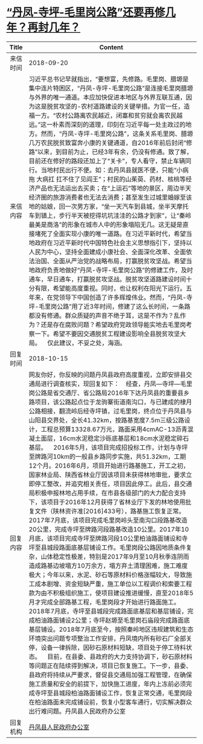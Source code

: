 # <a href="http://www.shangluo.gov.cn/zmhd/ldxxxx.jsp?urltype=leadermail.LeaderMailContentUrl&wbtreeid=1112&leadermailid=4924">“丹凤-寺坪-毛里岗公路”还要再修几年？再封几年？</a>
| Title |                                                                                                                                                                                                                                                                                                                                                                                                                                                                                                                                                  Content                                                                                                                                                                                                                                                                                                                                                                                                                                                                                                                                                  |
|:-----:|-----------------------------------------------------------------------------------------------------------------------------------------------------------------------------------------------------------------------------------------------------------------------------------------------------------------------------------------------------------------------------------------------------------------------------------------------------------------------------------------------------------------------------------------------------------------------------------------------------------------------------------------------------------------------------------------------------------------------------------------------------------------------------------------------------------------------------------------------------------------------------------------------------------------------------------------------------------------------------------------------------------------------------------------------------------------------------------------------------------|
| 来信时间  | 2018-09-20                                                                                                                                                                                                                                                                                                                                                                                                                                                                                                                                                                                                                                                                                                                                                                                                                                                                                                                                                                                                                                                                                                |
| 来信内容  | 习近平总书记早就指出，“要想富，先修路。毛里岗、腊塬是集中连片特困区，“丹凤-寺坪-毛里岗公路”是连接毛里岗腊塬与外界的唯一通道。本应加快促进本地区与外界互联互通，因为这是脱贫攻坚的-农村道路建设的关键举措。为官一任，造福一方。“农村公路离农民越近，闭塞和贫穷就会离农民越远。”这一朴素而深刻的道理，印刻在习近平每一处主政过的地方。然而，“丹凤-寺坪-毛里岗公路”，这条关系毛里岗、腊塬几万农民脱贫致富奔小康的关键通道，自2016年前后封闭“修路”以来，到目前为止，已经3年有余，仍没有修通。致了解，目前还在修好的路段还加上了“关卡”，专人看守，禁止车辆同行。当地村民出行不便。如：去丹凤县就医不便，只能“小病拖 大病扛 扛不住了见阎王”；村民的山茱萸、药材、核桃等经济产品也无法运出去买卖；在“上运石”等地的景区，周边半天经济圈的旅游消费者也无法去消费；甚至发生过城里婚嫁至该地的姑娘，回一次男方家，“坐一天汽车到县城，坐半天摩托车到镇上，步行半天被挖得坑坑洼洼的公路才到家”，让“秦岭最美是商洛”的形象在城市人中的形象塌陷无几。这无疑是直接堵死了全面实现小康的唯一道路。在习近平新时代，希望当地政府在习近平新时代中国特色社会主义思想指引下，坚持以人民为中心，坚持全面建成小康社会、全面深化改革、全面依法治国、全面从严治党的战略布局，打赢脱贫攻坚战。希望当地政府负责地做好“丹凤-寺坪-毛里岗公路”的修建工作，及时通车，早日通车，打赢脱贫攻坚战。脱贫攻坚道路建设时间十分有限，希望能高度重视。同时，也让权利在阳光下运行。五年来，在党领导下中国创造了许多辉煌伟业。然而，“丹凤-寺坪-毛里岗公路”用了近3年时间，修建了这么长时间，一条路都没有修通。群众质疑的声音不绝于耳，这是不作为？乱作为？还是存在腐败问题？希望政府党政领导能实地去毛里岗考察一下。希望不要因交通脱贫工程建设影响全县脱贫攻坚大局。    仅此建议，不妥之处，海涵。                                                                                                                                                                                                                                                          |
| 回复时间  | 2018-10-15                                                                                                                                                                                                                                                                                                                                                                                                                                                                                                                                                                                                                                                                                                                                                                                                                                                                                                                                                                                                                                                                                                |
| 回复内容  | 网友你好，你反映的问题丹凤县政府高度重视，立即安排县交通局进行调查核实，现回复如下：    经查，丹凤—寺坪—毛里岗公路是省交通厅、省公路局2016年下达丹凤县的重要县乡路项目，该公路起点位于龙驹寨街道南沟口，与已建成的棣月公路相接，翻流岭后经寺坪镇，过毛里岗，终点位于丹凤县与山阳县交界处，全长41.32km，按路基宽度7.5m三级公路设计，工程总预算13328.67万元，路面采用4cmAC-13沥青混凝土面层，16cm水泥稳定沙砾底基层和18cm水泥稳定碎石基层。    2016年5月，该项目完成招投标工作，计划与寺坪至牌路河10km的一般县乡路同步实施，共51.32km，工期12个月。2016年6月，项目开始进行路基施工，开工之初，国家林业局、陕西省林业厅因该项目未获得林地审批，要求立即停工整改，并追究相关责任，项目因此停工。此后，县交通局积极申报林地占用手续，在市县各级部门的大力配合支持下，该项目于2016年12月获得了省林业厅下发的林地使用批复文件（陕林资许准[2016]433号），路基施工恢复正常。    2017年7月底，该项目完成毛里岗岭头至南沟口段路基改造20公里，完成寺坪至牌路河段路基改造10公里。2017年10月底，该项目完成寺坪至牌路河段10公里柏油路面铺设和寺坪至县城段路面底基层铺设工作。毛里岗段公路因地质条件复杂，山体稳定性极差，特别是2017年9月至10月秋季连阴雨造成路基边坡塌方10万余方，塌方弃土清理困难，施工难度极大；今年以来，水泥、砂石等原材料价格涨幅较大，导致施工成本剧增、资金短缺严重，施工单位以工程调价和索要工程款为由不积极组织施工，使项目建设推进缓慢，直至2018年5月才完成全部路基工程，毛里岗段才开始进行路面施工。    2018年7月底，寺坪至县城段完成路面底基层和基层铺设，完成柏油路面铺设2公里；寺坪赵塬至毛里岗石庙段完成路面底基层铺设。2018年7月底至今，按照秦岭地区违规建筑和生态环境突出问题专项整治工作安排，丹凤境内所有砂石厂全部关停，设备一律拆除，因砂石原材料短缺，项目处于停工待料状态。    目前，在县委、县政府的大力支持协调下，砂石原材料等问题正在陆续得到解决，项目已恢复施工。下一步，县委、县政府将持续从严要求，督促县交通局加强工程管理，在确保施工质量和安全的前提下，加快施工进度，年内上冻前必须完成寺坪至县城段柏油路面铺设工作，恢复正常交通，毛里岗段在柏油路面未完成铺设前，恢复小型客车通行，切实解决群众出行难问题。丹凤县人民政府办公室 |
| 回复机构  | <a href="../../categories/agencies/丹凤县人民政府办公室.md">丹凤县人民政府办公室</a>                                                                                                                                                                                                                                                                                                                                                                                                                                                                                                                                                                                                                                                                                                                                                                                                                                                                                                                                                                                                                                          |